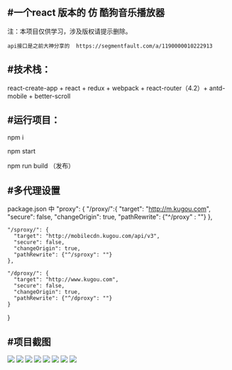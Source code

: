 
#一个react 版本的  仿 酷狗音乐播放器
---------

注：本项目仅供学习，涉及版权请提示删除。

    api接口是之前大神分享的  https://segmentfault.com/a/1190000010222913

#技术栈：
---------

react-create-app + react + redux + webpack + react-router（4.2）+ antd-mobile + better-scroll

#运行项目：
---------

 npm i

 npm start

 npm run build （发布）
 
 #多代理设置
 ---
 package.json 中
 "proxy": {
    "/proxy/":{
      "target": "http://m.kugou.com",
      "secure": false,
      "changeOrigin": true,
      "pathRewrite": {"^/proxy" : ""}
    },
    
    "/sproxy/": {
      "target": "http://mobilecdn.kugou.com/api/v3",
      "secure": false,
      "changeOrigin": true,
      "pathRewrite": {"^/sproxy": ""}
    },
    
    "/dproxy/": {
      "target": "http://www.kugou.com",
      "secure": false,
      "changeOrigin": true,
      "pathRewrite": {"^/dproxy": ""}
    }
    
  }

#项目截图
---------
    
![](https://github.com/zhdxmw/wy-music/blob/master/project-img/a.jpeg)
![](https://github.com/zhdxmw/wy-music/blob/master/project-img/b.jpeg)
![](https://github.com/zhdxmw/wy-music/blob/master/project-img/c.jpeg)
![](https://github.com/zhdxmw/wy-music/blob/master/project-img/d.jpeg)
![](https://github.com/zhdxmw/wy-music/blob/master/project-img/e.jpeg)
![](https://github.com/zhdxmw/wy-music/blob/master/project-img/f.jpeg)
![](https://github.com/zhdxmw/wy-music/blob/master/project-img/g.jpeg)
![](https://github.com/zhdxmw/wy-music/blob/master/project-img/h.jpeg)

